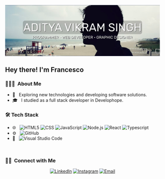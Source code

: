 <img src="https://raw.githubusercontent.com/AVS1508/AVS1508/master/assets/Aditya%20Vikram%20Singh%20Banner.png">

<h2> Hey there! I'm Francesco</h2>

<h3> 👨🏻‍💻 &nbsp;About Me </h3>

- 🤔 &nbsp; Exploring new technologies and developing software solutions.
- 🎓 &nbsp; I studied as a full stack developer in Develophope.

<h3> 🛠 Tech Stack</h3>


- 🌐 &nbsp;
  ![HTML5](https://img.shields.io/badge/-HTML5-333333?style=flat&logo=HTML5)
  ![CSS](https://img.shields.io/badge/-CSS-333333?style=flat&logo=CSS3&logoColor=1572B6)
  ![JavaScript](https://img.shields.io/badge/-JavaScript-333333?style=flat&logo=javascript)
  ![Node.js](https://img.shields.io/badge/-Node.js-333333?style=flat&logo=node.js)
  ![React](https://img.shields.io/badge/-React-333333?style=flat&logo=react)
  ![Typescript](https://img.shields.io/badge/-Typescript-333333?style=flat&logo=typescript)
- ⚙️ &nbsp;
  ![GitHub](https://img.shields.io/badge/-GitHub-333333?style=flat&logo=github)
- 🔧 &nbsp;
  ![Visual Studio Code](https://img.shields.io/badge/-Visual%20Studio%20Code-333333?style=flat&logo=visual-studio-code&logoColor=007ACC)

<br/>


<h3> 🤝🏻 &nbsp;Connect with Me </h3>

<p align="center">
<a href="www.linkedin.com/in/francesco-fracchiolla-9471a62b0"><img alt="LinkedIn" src="https://img.shields.io/badge/LinkedIn-Francecsco%20Fracchiolla%20-blue?style=flat-square&logo=linkedin"></a>
<a href="https://www.instagram.com/death_eaters27/"><img alt="Instagram" src="https://img.shields.io/badge/Instagram-death_eaters-blue?style=flat-square&logo=instagram"></a>
<a href="kecco1997@yahoo.com"><img alt="Email" src="https://img.shields.io/badge/Email-kecco1997@yahoo.com-blue?style=flat-square&logo=gmail"></a>
</p>

